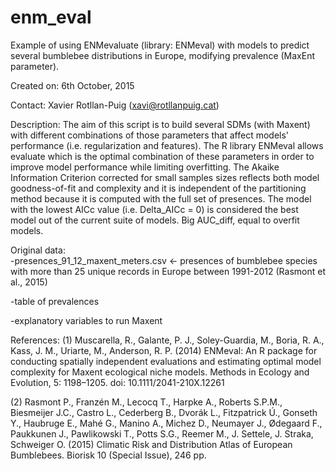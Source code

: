 # enm_eval

Example of using ENMevaluate (library: ENMeval) with models to predict several bumblebee distributions in Europe, modifying prevalence (MaxEnt parameter).

Created on: 6th October, 2015

Contact: Xavier Rotllan-Puig (xavi@rotllanpuig.cat)

Description: The aim of this script is to build several SDMs (with Maxent) with different
combinations of those parameters that affect models' performance (i.e. regularization and 
features). The R library ENMeval allows evaluate which is the optimal combination of these
parameters in order to improve model performance while limiting overfitting.
The Akaike Information Criterion corrected for small samples sizes reflects both model
goodness-of-fit and complexity and it is independent of the partitioning method because 
it is computed with the full set of presences.
The model with the lowest AICc value (i.e. Delta_AICc = 0) is considered the best model out 
of the current suite of models.
Big AUC_diff, equal to overfit models. 

Original data:  
   -presences_91_12_maxent_meters.csv <- presences of bumblebee species with more than 25 unique 
         records in Europe between 1991-2012 (Rasmont et al., 2015)
         
   -table of prevalences
   
   -explanatory variables to run Maxent
   

References: 
 (1) Muscarella, R., Galante, P. J., Soley-Guardia, M., Boria, R. A., Kass, J. M., Uriarte, 
     M., Anderson, R. P. (2014) ENMeval: An R package for conducting spatially independent 
     evaluations and estimating optimal model complexity for Maxent ecological niche models. 
     Methods in Ecology and Evolution, 5: 1198–1205. doi: 10.1111/2041-210X.12261
     
 (2) Rasmont P., Franzén M., Lecocq T., Harpke A., Roberts S.P.M., Biesmeijer J.C., Castro L.,
     Cederberg B., Dvorák L., Fitzpatrick Ú., Gonseth Y., Haubruge E., Mahé G., Manino A., 
     Michez D., Neumayer J., Ødegaard F., Paukkunen J., Pawlikowski T., Potts S.G., Reemer M., 
     J. Settele, J. Straka, Schweiger O. (2015) Climatic Risk and Distribution Atlas of European 
     Bumblebees. Biorisk 10 (Special Issue), 246 pp.
   



